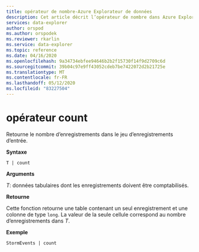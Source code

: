```yaml
---
title: opérateur de nombre-Azure Explorateur de données
description: Cet article décrit l’opérateur de nombre dans Azure Explorateur de données.
services: data-explorer
author: orspod
ms.author: orspodek
ms.reviewer: rkarlin
ms.service: data-explorer
ms.topic: reference
ms.date: 04/16/2020
ms.openlocfilehash: 9a34734ebfee94646b2b2f15730f14f9d2709c6d
ms.sourcegitcommit: 39b04c97e9ff43052cdeb7be7422072d2b21725e
ms.translationtype: MT
ms.contentlocale: fr-FR
ms.lasthandoff: 05/12/2020
ms.locfileid: "83227504"
---
```

# <a name="count-operator"></a>opérateur count

Retourne le nombre d’enregistrements dans le jeu d’enregistrements d’entrée.

**Syntaxe**

`T | count`

**Arguments**

*T*: données tabulaires dont les enregistrements doivent être comptabilisés.

**Retourne**

Cette fonction retourne une table contenant un seul enregistrement et une colonne de type `long`. La valeur de la seule cellule correspond au nombre d’enregistrements dans *T*. 

**Exemple**

<!-- csl: https://help.kusto.windows.net/Samples -->
```kusto
StormEvents | count
```
